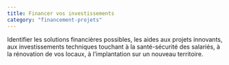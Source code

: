 ```yaml
---
title: Financer vos investissements
category: "financement-projets"
---
```


Identifier les solutions financières possibles, les aides aux projets innovants, aux investissements techniques touchant à la santé-sécurité des salariés, à la rénovation de vos locaux, à l’implantation sur un nouveau territoire.
